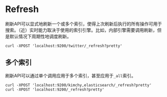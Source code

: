 # Refresh

刷新API可以显式地刷新一个或多个索引，使得上次刷新后执行的所有操作可用于搜索。（近）实时能力取决于使用的索引引擎。比如，内部引擎需要调用刷新，但是默认情况下周期性地调度刷新。

```
curl -XPOST 'localhost:9200/twitter/_refresh?pretty'
```

## 多个索引

刷新API可以通过单个调用应用于多个索引，甚至应用于`_all`索引。

```
curl -XPOST 'localhost:9200/kimchy,elasticsearch/_refresh?pretty'
curl -XPOST 'localhost:9200/_refresh?pretty'
```
